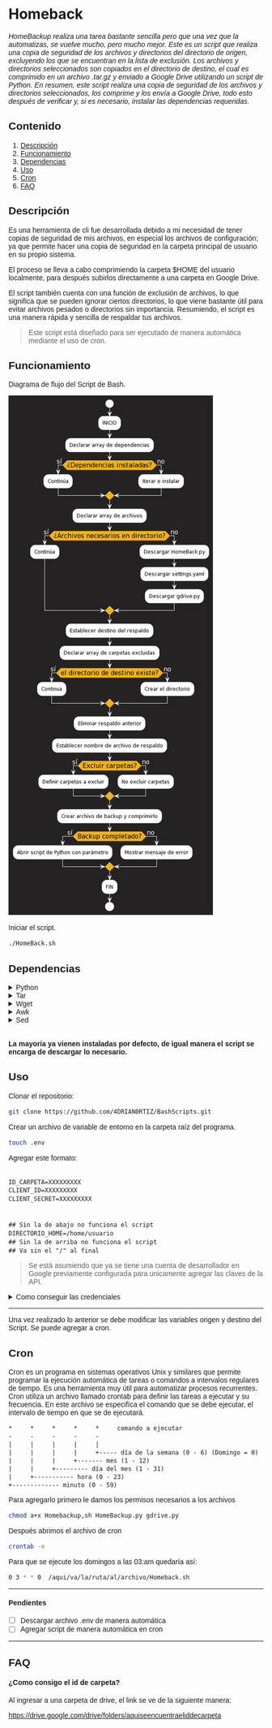 # Homeback

<span style="font-family:Sans-serif;">

_HomeBackup realiza una tarea bastante sencilla pero que una vez que la automatizas, se vuelve mucho,
pero mucho mejor. Este es un script que realiza una copia de seguridad de los archivos y directorios
del directorio de origen, excluyendo los que se encuentran en la lista de exclusión. Los archivos y
directorios seleccionados son copiados en el directorio de destino, el cual es comprimido en un archivo
.tar.gz y enviado a Google Drive utilizando un script de Python.
En resumen, este script realiza una copia de seguridad de los archivos y directorios seleccionados,
los comprime y los envía a Google Drive, todo esto después de verificar y, si es necesario, instalar
las dependencias requeridas._

## Contenido

1. [Descripción](#descripción)
2. [Funcionamiento](#funcionamiento)
3. [Dependencias](#dependencias)
4. [Uso](#uso)
5. [Cron](#cron)
6. [FAQ](#faq)

## Descripción

Es una herramienta de cli fue desarrollada debido a mi necesidad de tener copias de seguridad de mis archivos, en especial los archivos de configuración; ya que permite hacer una copia de seguridad en la carpeta
principal de usuario en su propio sistema.

El proceso se lleva a cabo comprimiendo la carpeta $HOME del usuario localmente, para después subirlos directamente a una carpeta en Google Drive.

El script también cuenta con una función de exclusión de archivos, lo que significa que se pueden ignorar ciertos directorios, lo que viene bastante útil para evitar archivos pesados o directorios sin importancia. Resumiendo, el script es una manera rápida y sencilla de respaldar tus archivos.

> Este script está diseñado para ser ejecutado de manera automática mediante el uso de cron.

## Funcionamiento

Diagrama de flujo del Script de Bash.

![Funcionamiento](media.png)

Iniciar el script.

```bash
./HomeBack.sh
```

## Dependencias

<details><summary>Python</summary>

Es un lenguaje de progrmación interpretado y de alto nivel. Es muy popular por su sintaxis clara y legible, lo que lo hace facil de aprender y usar

</details>

<details><summary>Tar</summary>

Esta es una herramienta que se utiliza para crear y manipular archivos comprimidos. Con tar se pueden comprimir múltiples archivos
y directorios en un solo archivo lo que facilita el transporte y la copia de archivos. Un ejemplo de uso sería:

Crear un archivo comprimido con tar

```bash
tar -czf archivo_comprimido.tar.gz archivo1 archivo2 directorio1
```

Descomprimir archivo con tar

```bash
tar -xzf archivo_comprimido.tar.gz
```

</details>

<details><summary>Wget</summary>

Es una heeramienta que permite descargar archivos y recursos desde la web. "wget" es mut útil para descargar archivos grandes o para múltiples archivos a la vez. Ejemplo:

Descargar un archivo desde la web con wget:

```
wget https://www.ejemplo.com/archivo.txt
```

Descargar varios archivos con wget

```
wget -i lista_de_archivos.txt
```

</details>

<details><summary>Awk</summary>

Es una herramienta que se utiliza para procesar y manipular datos en formato de texto plano. Awk es muy útil para extraer información de archivos de texto. Ejemplo:

Imprimir el contenido de una columna de un archivo de texto con Awk

```bash
awk '{print $1}' archivo.txt
```

Calcular la suma de los valores de una columna de un archivo de texto con awk

```bash
awk '{sum += $1} END {print sum}' archivo.txt
```

</details>

<details><summary>Sed</summary>

Sed es una herramienta de procesamiento de texto que se utiliza para buscar y reemplazar texto en archivos de texto. Sed permite realizar operaciones complejas en archivos de texto como buscar y reemplazar texto en funcion de patrones. Ejemplo:

Busca la palabra "antiguo" en un archivo de texto y la reemplaza por la palabra "Nuevo"

```
sed 's/antiguo/Nuevo/' archivo.txt
```

</details>
<br>

**La mayoría ya vienen instaladas por defecto, de igual manera el script se encarga de descargar lo necesario.**

## Uso

Clonar el repositorio:

```bash
git clone https://github.com/4DRIAN0RTIZ/BashScripts.git
```

Crear un archivo de variable de entorno en la carpeta raíz del programa.

```bash
touch .env
```

Agregar este formato:

```txt

ID_CARPETA=XXXXXXXXX
CLIENT_ID=XXXXXXXXX
CLIENT_SECRET=XXXXXXXXX


## Sin la de abajo no funciona el script
DIRECTORIO_HOME=/home/usuario
## Sin la de arriba no funciona el script
## Va sin el "/" al final

```

> Se está asumiendo que ya se tiene una cuenta de desarrollador en Google previamente configurada para unicamente agregar las claves de la API.

<details><summary>Como conseguir las credenciales</summary>

1. Ingresa a https://console.cloud.google.com/
2. Dentro de la pagina dirígete a la barra de búsqueda y busca "Google Drive"
3. Seleccionas Google Drive y habilitas la API.
4. Te vas al apartado APIs y servicios > Credenciales
5. Das click en "+ Crear Credenciales" y seleccionas de tipo OAuth
6. En donde pide orígenes autorizados colocar esto:

```bash
http://localhost:8080
```

En URI de redireccionamiento autorizados

```bash
http://localhost:8080/
```

> _En la URI lleva "/" al final._ 7. Descargar archivo Json con nuevos datos. 8. Renombrarlo como "client_secret.json y colocarlo en la carpeta raíz.

</details>

---

Una vez realizado lo anterior se debe modificar las variables origen y destino del Script. Se puede agregar a cron.

## Cron

Cron es un programa en sistemas operativos Unix y similares que permite programar la ejecución automática de tareas o comandos a intervalos regulares de tiempo. Es una herramienta muy útil para automatizar procesos recurrentes.
Cron utiliza un archivo llamado crontab para definir las tareas a ejecutar y su frecuencia. En este archivo se especifíca el comando que se debe ejecutar, el intervalo de tiempo en que se de ejecutará.

```
*     *     *     *     *     comando a ejecutar
-     -     -     -     -
|     |     |     |     |
|     |     |     |     +----- día de la semana (0 - 6) (Domingo = 0)
|     |     |     +------- mes (1 - 12)
|     |     +--------- día del mes (1 - 31)
|     +----------- hora (0 - 23)
+------------- minuto (0 - 59)
```

Para agregarlo primero le damos los permisos necesarios a los archivos

```bash
chmod a+x Homebackup,sh HomeBackup.py gdrive.py
```

Después abrimos el archivo de cron

```bash
crontab -e
```

Para que se ejecute los domingos a las 03:am quedaría así:

```bash
0 3 * * 0  /aqui/va/la/ruta/al/archivo/Homeback.sh
```

---

#### Pendientes

- [ ] Descargar archivo .env de manera automática
- [ ] Agregar script de manera automática en cron

---

## FAQ

#### ¿Como consigo el id de carpeta?

Al ingresar a una carpeta de drive, el link se ve de la siguiente manera:

https://drive.google.com/drive/folders/aquiseencuentraeliddecarpeta

</span>
